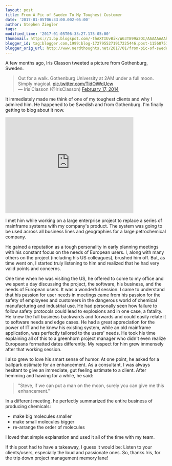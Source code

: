```yaml
---
layout: post
title: From A Pic of Sweden To My Toughest Customer
date: '2017-01-05T06:33:00.002-05:00'
author: Stephen Ziegler
tags: 
modified_time: '2017-01-05T06:33:27.175-05:00'
thumbnail: https://1.bp.blogspot.com/-thAXTIUvBik/WG3T899a2OI/AAAAAAAAhTE/ElVho-eZNxcDLHhKSokWbYpLhdjaHCCeACLcB/s72-c/sweden.jpg
blogger_id: tag:blogger.com,1999:blog-1727955271917225446.post-1156875182928694655
blogger_orig_url: http://www.nerdthoughts.net/2017/01/from-pic-of-sweden-to-my-toughest.html
---
```


A few months ago, Iris Classon tweeted a picture from Gothenburg, Sweden.<br />

<blockquote class="twitter-tweet" lang="en">Out for a walk. Gothenburg University at 2AM under a full moon. Simply magical. <a href="http://t.co/TidOiWdUcw">pic.twitter.com/TidOiWdUcw</a><br />— Iris Classon (@IrisClasson) <a href="https://twitter.com/IrisClasson/statuses/435215451283787776">February 17, 2014</a></blockquote><script async="" charset="utf-8" src="//platform.twitter.com/widgets.js"></script>

It immediately made me think of one of my toughest clients and why I admired him. He happened to be Swedish and from Gothenburg. I'm finally getting to blog about it now.

<iframe frameborder="0" height="300" src="https://www.google.com/maps/embed?pb=!1m18!1m12!1m3!1d272877.2773129558!2d11.8936825!3d57.70195485!2m3!1f0!2f0!3f0!3m2!1i1024!2i768!4f13.1!3m3!1m2!1s0x464f8e67966c073f%3A0x4019078290e7c40!2sGothenburg!5e0!3m2!1sen!2sus!4v1401423413391" style="border: 0;" width="400"></iframe> 

I met him while working on a large enterprise project to replace a series of mainframe systems with my company's product. The system was going to be used across all business lines and geographies for a large petrochemical company.

He gained a reputation as a tough personality in early planning meetings with his constant focus on the needs of European users. I, along with many others on the project (including his US colleagues), brushed him off. But, as time went on, I started truly listening to him and realized that he had very valid points and concerns.

One time when he was visiting the US, he offered to come to my office and we spent a day discussing the project, the software, his business, and the needs of European users. It was a wonderful session. I came to understand that his passion for user needs in meetings came from his passion for the safety of employees and customers in the dangerous world of chemical manufacturing and industrial use. He had personally seen how failure to follow safety protocols could lead to explosions and in one case, a fatality. He knew the full business backwards and forwards and could easily relate it to software needs and edge cases. He had a great appreciation for the power of IT and he knew his existing system, while an old mainframe application, was perfectly tailored to the users' needs. He took his time explaining all of this to a greenhorn project manager who didn't even realize Europeans formatted dates differently. My respect for him grew immensely after that working session.

I also grew to love his smart sense of humor. At one point, he asked for a ballpark estimate for an enhancement. As a consultant, I was always hesitant to give an immediate, gut feeling estimate to a client. After hemming and hawing for a while, he said:

> "Steve, if we can put a man on the moon, surely you can give me this enhancement."

In a different meeting, he perfectly summarized the entire business of producing chemicals:
- make big molecules smaller
- make small molecules bigger
- re-arrange the order of molecules

I loved that simple explanation and used it all of the time with my team.

If this post had to have a takeaway, I guess it would be: Listen to your clients/users, especially the loud and passionate ones. So, thanks Iris, for the trip down project management memory lane!

